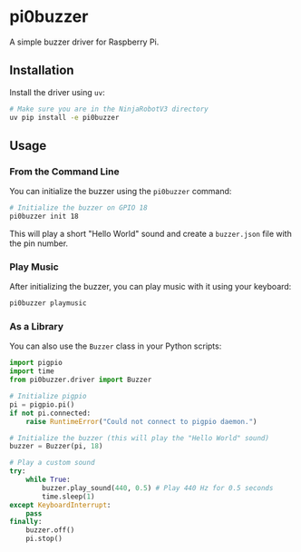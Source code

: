 
# pi0buzzer

A simple buzzer driver for Raspberry Pi.

## Installation

Install the driver using `uv`:

```bash
# Make sure you are in the NinjaRobotV3 directory
uv pip install -e pi0buzzer
```

## Usage

### From the Command Line

You can initialize the buzzer using the `pi0buzzer` command:

```bash
# Initialize the buzzer on GPIO 18
pi0buzzer init 18
```

This will play a short "Hello World" sound and create a `buzzer.json` file with the pin number.

### Play Music

After initializing the buzzer, you can play music with it using your keyboard:

```bash
pi0buzzer playmusic
```

### As a Library

You can also use the `Buzzer` class in your Python scripts:

```python
import pigpio
import time
from pi0buzzer.driver import Buzzer

# Initialize pigpio
pi = pigpio.pi()
if not pi.connected:
    raise RuntimeError("Could not connect to pigpio daemon.")

# Initialize the buzzer (this will play the "Hello World" sound)
buzzer = Buzzer(pi, 18)

# Play a custom sound
try:
    while True:
        buzzer.play_sound(440, 0.5) # Play 440 Hz for 0.5 seconds
        time.sleep(1)
except KeyboardInterrupt:
    pass
finally:
    buzzer.off()
    pi.stop()

```
